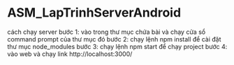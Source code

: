 # ASM_LapTrinhServerAndroid

cách chạy server 
bước 1: vào trong thư mục chứa bài và chạy cửa sổ command prompt của thư mục đó
bước 2: chạy lệnh npm install để cài đặt thư mục node_modules
bước 3: chạy lệnh npm start để chạy project
bước 4: vào web và chạy link http://localhost:3000/
